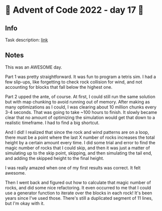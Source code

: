 # 🎄 Advent of Code 2022 - day 17 🎄

## Info

Task description: [link](https://adventofcode.com/2022/day/17)

## Notes

This was an AWESOME day.

Part 1 was pretty straightforward. It was fun to program a tetris sim. I had a few slip-ups, like forgetting to check rock collision for wind, and not accounting for blocks that fall below the highest one.

Part 2 upped the ante, of course. At first, I could still run the same solution but with map chunking to avoid running out of memory. After making as many optimizations as I could, I was clearing about 10 million chunks every 3-4 seconds. That was going to take ~100 hours to finish. It slowly became clear that no amount of optimizing the simulation would get that down to a realistic timeframe. I had to find a big shortcut.

And I did! I realized that since the rock and wind patterns are on a loop, there must be a point where the last X number of rocks increases the total height by a certain amount every time. I did some trial and error to find the magic number of rocks that I could skip, and then it was just a matter of simulating up to the skip point, skipping, and then simulating the tail end, and adding the skipped height to the final height.

I was really amazed when one of my first results was correct. It felt awesome.

Then I went back and figured out how to calculate that magic number of rocks, and did some nice refactoring. It even occurred to me that I could use a generator function to iterate over the blocks in each rock! It's been years since I've used those. There's still a duplicated segment of 11 lines, but I'm okay with it.
